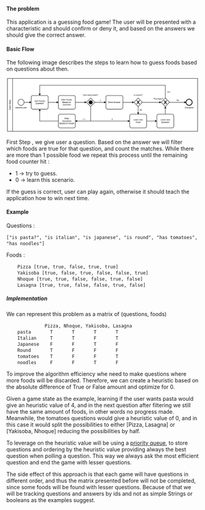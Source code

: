 #### The problem
This application is a guessing food game! 
The user will be presented with a characteristic and should confirm or deny it, 
and based on the answers we should give the correct answer.

#### Basic Flow
The following image describes the steps to learn how to guess foods based on questions about then.

![Alt text](GuessFood.svg)

First Step , we give user a question. 
Based on the answer we will filter which foods are true for that question, and count the matches.
While there are more than 1 possible food we repeat this process until the remaining food counter hit :
- 1 -> try to guess. 
- 0 -> learn this scenario.

If the guess is correct, user can play again, otherwise it should teach the application how to win next time.

#### Example
Questions : 
```
["is pasta?", "is italian", "is japanese", "is round", "has tomatoes", "has noodles"]
```
Foods :
```
    Pizza [true, true, false, true, true]
    Yakisoba [true, false, true, false, false, true]
    Nhoque [true, true, false, false, true, false]
    Lasagna [true, true, false, false, true, false]
```

##### Implementation
We can represent this problem as a matrix of (questions, foods)
```    
              Pizza, Nhoque, Yakisoba, Lasagna
    pasta       T       T       T       T
    Italian     T       T       F       T
    Japanese    F       F       T       F
    Round       T       F       F       F
    tomatoes    T       F       F       T
    noodles     F       F       T       F
```

To improve the algorithm efficiency whe need to make questions where more foods will be discarded. 
Therefore, we can create a heuristic based on the absolute difference of True or False amount and optimize for 0.

Given a game state as the example, learning if the user wants pasta would give an heuristic value of 4, 
and in the next question after filtering we still have the same amount of foods, in other words no progress made. 
Meanwhile, the tomatoes questions would give a heuristic value of 0, and in this case it would split the possibilities to either 
[Pizza, Lasagna] or [Yakisoba, Nhoque] reducing the possibilities by half.

To leverage on the heuristic value will be using a [priority queue](https://docs.oracle.com/en/java/javase/11/docs/api/java.base/java/util/PriorityQueue.html),
to store questions and ordering by the heuristic value providing always the best question when polling a question. 
This way we always ask the most efficient question and end the game with lesser questions.

The side effect of this approach is that each game will have questions in different order,
and thus the matrix presented before will not be completed, since some foods will be found
with lesser questions. 
Because of that we will be tracking questions and answers by ids 
and not as simple Strings or booleans as the examples suggest.


